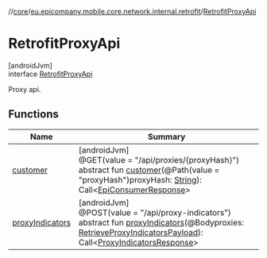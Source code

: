 //[core](../../../index.md)/[eu.epicompany.mobile.core.network.internal.retrofit](../index.md)/[RetrofitProxyApi](index.md)

# RetrofitProxyApi

[androidJvm]\
interface [RetrofitProxyApi](index.md)

Proxy api.

## Functions

| Name | Summary |
|---|---|
| [customer](customer.md) | [androidJvm]<br>@GET(value = &quot;/api/proxies/{proxyHash}&quot;)<br>abstract fun [customer](customer.md)(@Path(value = &quot;proxyHash&quot;)proxyHash: [String](https://kotlinlang.org/api/latest/jvm/stdlib/kotlin/-string/index.html)): Call&lt;[EpiConsumerResponse](../../eu.epicompany.mobile.core.network.model.proxy/-epi-consumer-response/index.md)&gt; |
| [proxyIndicators](proxy-indicators.md) | [androidJvm]<br>@POST(value = &quot;/api/proxy-indicators&quot;)<br>abstract fun [proxyIndicators](proxy-indicators.md)(@Bodyproxies: [RetrieveProxyIndicatorsPayload](../../eu.epicompany.mobile.core.network.model.proxy/-retrieve-proxy-indicators-payload/index.md)): Call&lt;[ProxyIndicatorsResponse](../../eu.epicompany.mobile.core.network.model.proxy/-proxy-indicators-response/index.md)&gt; |
